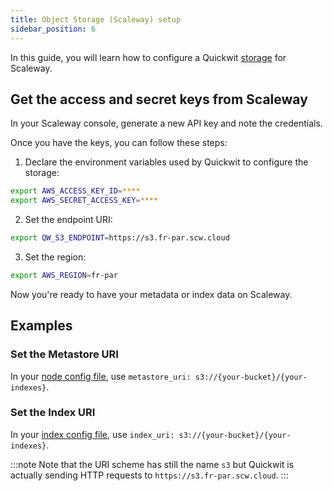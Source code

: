 ```yaml
---
title: Object Storage (Scaleway) setup
sidebar_position: 6
---
```


In this guide, you will learn how to configure a Quickwit [storage](/docs/reference/storage-uri) for Scaleway.

## Get the access and secret keys from Scaleway 

In your Scaleway console, generate a new API key and note the credentials. 

Once you have the keys, you can follow these steps:

1. Declare the environment variables used by Quickwit to configure the storage:
```bash
export AWS_ACCESS_KEY_ID=****
export AWS_SECRET_ACCESS_KEY=****
```
   
2. Set the endpoint URI: 
```bash
export QW_S3_ENDPOINT=https://s3.fr-par.scw.cloud
```

3. Set the region: 
```bash
export AWS_REGION=fr-par
```

Now you're ready to have your metadata or index data on Scaleway.


## Examples

### Set the Metastore URI

In your [node config file](/docs/configuration/node-config), use `metastore_uri: s3://{your-bucket}/{your-indexes}`.

### Set the Index URI

In your [index config file](/docs/configuration/index-config), use `index_uri: s3://{your-bucket}/{your-indexes}`.

:::note
Note that the URI scheme has still the name `s3` but Quickwit is actually sending HTTP requests to `https://s3.fr-par.scw.cloud`.
:::
